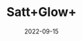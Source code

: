 ---
title: 'Satt+Glow+'
date: '2022-09-15' 
metatag: '' 
inventory: '0' 
draft: false 
# meta description 
shortDescripton: ''
description: 'Powder+Form'
longdescription: ''
featured: True
# product Price
price: '30.0'
# Product Short Description
shortDescription: ''
productID: 'ECF1FB39-5B24-ED11-9968-005056B3A416'
type: 'products'
category: 'Powder+Form' 
thumnailproduct: 'https://aminsaddiquidawakhana.eralive.net/images/products/ECF1FB39-5B24-ED11-9968-005056B3A4161.png' 
images:
  - image: 'images/products/ECF1FB39-5B24-ED11-9968-005056B3A4161.png'  
Variants:
---
